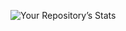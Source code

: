 ![Your Repository’s Stats](https://github-readme-stats.vercel.app/api?username=wassim-azirar&show_icons=true)
